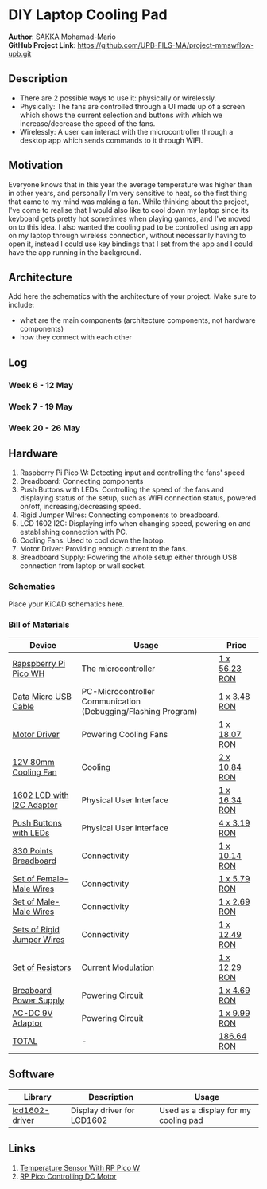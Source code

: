 # DIY Laptop Cooling Pad


**Author**: SAKKA Mohamad-Mario \
**GitHub Project Link**: <https://github.com/UPB-FILS-MA/project-mmswflow-upb.git>


## Description

* There are 2 possible ways to use it: physically or wirelessly.
* Physically: The fans are controlled through a UI made up of a screen which shows the current selection and buttons with which we increase/decrease the speed of the fans.
* Wirelessly: A user can interact with the microcontroller through a desktop app which sends commands to it through WIFI.

## Motivation

Everyone knows that in this year the average temperature was higher than in other years, and personally I'm very sensitive to heat, so the first thing that came to my mind was making a fan. While thinking 
about the project, I've come to realise that I would also like to cool down my laptop since its keyboard gets pretty hot sometimes when playing games, and I've moved on to this idea. I also wanted the cooling pad
to be controlled using an app on my laptop through wireless connection, without necessarily having to open it, instead I could use key bindings that I set from the app and I could have the app running in the background.

## Architecture

Add here the schematics with the architecture of your project. Make sure to include:

* what are the main components (architecture components, not hardware components)
* how they connect with each other

## Log

<!-- write every week your progress here -->

### Week 6 - 12 May

### Week 7 - 19 May

### Week 20 - 26 May

## Hardware

1. Raspberry Pi Pico W: Detecting input and controlling the fans' speed
2. Breadboard: Connecting components
3. Push Buttons with LEDs: Controlling the speed of the fans and displaying status of the setup, such as WIFI connection status, powered on/off, increasing/decreasing speed.
4. Rigid Jumper WIres: Connecting components to breadboard.
5. LCD 1602 I2C: Displaying info when changing speed, powering on and establishing connection with PC.
6. Cooling Fans: Used to cool down the laptop.
7. Motor Driver: Providing enough current to the fans.
8. Breadboard Supply: Powering the whole setup either through USB connection from laptop or wall socket.

### Schematics

Place your KiCAD schematics here.

### Bill of Materials

<!-- Fill out this table with all the hardware components that you might need.

The format is
```
| [Device](link://to/device) | This is used ... | [price](link://to/store) |

```

-->

| Device | Usage | Price                                                                                                                                                                                           |
| --------------------------------------------------------------------------------------------------------------------------- | ------------------------------------------------------------- | ----------------------------------------------------------------------------------------------------------------------------------------------------------------------------------------------- |
| [Rapspberry Pi Pico WH](https://www.raspberrypi.com/documentation/microcontrollers/raspberry-pi-pico.html)| The microcontroller | [1 x 56.23 RON](https://ardushop.ro/ro/home/2819-raspberry-pi-pico-wh.html?search_query=Raspberry+Pi+Pico+WH%2C+Wireless+Headers&results=1027) |
| [Data Micro USB Cable]() | PC-Microcontroller Communication (Debugging/Flashing Program) | [1 x 3.48 RON](https://www.optimusdigital.ro/ro/cabluri-cabluri-usb/498-cablu-micro-usb-1-m-alb.html?search_query=0104210000002362&results=1) |
| [Motor Driver](https://ardushop.ro/4686-thickbox_default/l298n-punte-h-dubla-dual-h-bridge-motor-dcsteppe.jpg) | Powering Cooling Fans | [1 x 18.07 RON](https://ardushop.ro/ro/electronica/84-l298n-punte-h-dubla-dual-h-bridge-motor-dcsteppe.html?search_query=XNVELI_module-L298N&results=166) |
| [12V 80mm Cooling Fan]() | Cooling | [2 x 10.84 RON](https://ardushop.ro/ro/home/986-cooler-carcasa-80-mm.html?search_query=ATPNWB_80mm_cooler&results=20)  |
| [1602 LCD with I2C Adaptor](https://static.optimusdigital.ro/55018-large_default/lcd-cu-interfata-i2c-si-backlight-albastru.jpg) | Physical User Interface | [1 x 16.34 RON](https://www.optimusdigital.ro/ro/optoelectronice-lcd-uri/2894-lcd-cu-interfata-i2c-si-backlight-albastru.html?search_query=LCD&results=210)  |                                                                   
| [Push Buttons with LEDs](https://ardushop.ro/836-thickbox_default/buton-mic-cu-led.jpg) | Physical User Interface | [4 x 3.19 RON](https://ardushop.ro/ro/electronica/386-buton-mic-cu-led.html?search_query=GSHRET_push-button-led-green&results=298) |
| [830 Points Breadboard](https://static.optimusdigital.ro/54847-large_default/breadboard-830-points.jpg) | Connectivity | [1 x 10.14 RON](https://ardushop.ro/ro/electronica/33-breadboard-830.html?search_query=Breadboard+830+puncte+MB-102%09&results=584) |
| [Set of Female-Male Wires](https://static.optimusdigital.ro/48492-large_default/set-fire-mama-tata-10p-30-cm.jpg) | Connectivity | [1 x 5.79 RON](https://www.optimusdigital.ro/ro/fire-fire-mufate/879-set-fire-mama-tata-10p-30-cm.html?search_query=Fire+Colorate+Mama-Tata+%2810p%2C+30+cm%29%09&results=6) |
| [Set of Male-Male Wires](https://static.optimusdigital.ro/48477-large_default/set-fire-tata-tata-10p-10-cm.jpg) | Connectivity | [1 x 2.69 RON](https://www.optimusdigital.ro/ro/fire-fire-mufate/885-set-fire-tata-tata-10p-10-cm.html?search_query=Tata-Tata&results=722) |
| [Sets of Rigid Jumper Wires](https://static.optimusdigital.ro/55063-large_default/set-de-fire-pentru-breadboard-rigide.jpg) | Connectivity | [1 x 12.49 RON](https://www.optimusdigital.ro/ro/fire-fire-nemufate/899-set-de-fire-pentru-breadboard-rigide.html?search_query=fire+rigide&results=2) |
| [Set of Resistors]() | Current Modulation | [1 x 12.29 RON](https://ardushop.ro/ro/electronica/212-set-rezistente-14w-600buc30-valori-10r-1m.html?search_query=SET+rezistori+1%2F4W+600buc%2F30+valori+10R-1M%09&results=893) |
| [Breaboard Power Supply](https://static.optimusdigital.ro/50620-large_default/sursa-de-alimentare-pentru-breadboard.jpg) | Powering Circuit | [1 x 4.69 RON](https://www.optimusdigital.ro/ro/electronica-de-putere-stabilizatoare-liniare/61-sursa-de-alimentare-pentru-breadboard.html) |
| [AC-DC 9V Adaptor](https://static.optimusdigital.ro/5950-thickbox_default/alimentator-de-9-v-1-a.jpg) | Powering Circuit | [1 x 9.99 RON](https://www.optimusdigital.ro/ro/electronica-de-putere-alimentatoare-priza/264-alimentator-de-9-v-1-a.html) |
| [TOTAL]() | - | [186.64 RON]() |
## Software

| Library                                                                     | Description               | Usage                                           |
| --------------------------------------------------------------------------- | ------------------------- | ----------------------------------------------- |
| [lcd1602-driver](https://github.com/eZioPan/lcd1602-driver)                                | Display driver for LCD1602 | Used as a display for my cooling pad |

## Links

<!-- Add a few links that inspired you and that you think you will use for your project -->

1. [Temperature Sensor With RP Pico W](https://electrocredible.com/raspberry-pi-pico-ds18b20-temperature-sensor/)
2. [RP Pico Controlling DC Motor](https://www.tomshardware.com/how-to/dc-motors-raspberry-pi-pico)
